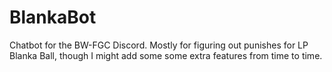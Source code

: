 # BlankaBot

Chatbot for the BW-FGC Discord. Mostly for figuring out punishes for LP Blanka Ball, though I might add some some extra features from time to time.
